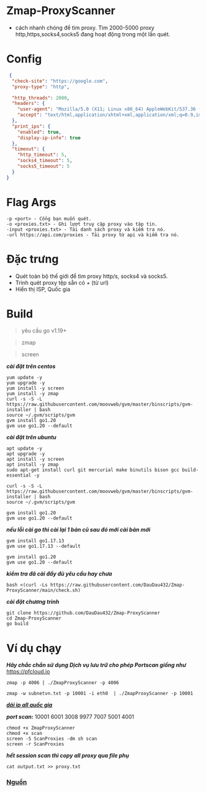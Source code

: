 # Zmap-ProxyScanner

* cách nhanh chóng để tìm proxy. Tìm 2000-5000 proxy http,https,socks4,socks5 đang hoạt động trong một lần quét.

# Config
  ```json
   {
    "check-site": "https://google.com",
    "proxy-type": "http",

    "http_threads": 2000,
    "headers": {
      "user-agent": "Mozilla/5.0 (X11; Linux x86_64) AppleWebKit/537.36 (KHTML, like Gecko) Chrome/102.0.5005.115 Safari/537.36",
      "accept": "text/html,application/xhtml+xml,application/xml;q=0.9,image/avif,image/webp,image/apng,*/*;q=0.8"
    },
    "print_ips": {
      "enabled": true,
      "display-ip-info": true
    },
    "timeout": {
      "http_timeout": 5,
      "socks4_timeout": 5,
      "socks5_timeout": 5
    }
  }
  ```
# Flag Args
  ```shell
-p <port> - Cổng bạn muốn quét.
-o <proxies.txt> - Ghi lượt truy cập proxy vào tập tin.
-input <proxies.txt> - Tải danh sách proxy và kiểm tra nó.
-url https://api.com/proxies - Tải proxy từ api và kiểm tra nó.
  ```


# Đặc trưng
  * Quét toàn bộ thế giới để tìm proxy http/s, socks4 và socks5.
  * Trình quét proxy tệp sẵn có + (từ url)
  * Hiển thị ISP, Quốc gia
  
# Build
  > yêu cầu go v1.19+

  > zmap

  > screen

  ***cài đặt trên centos***
  ```
  yum update -y
  yum upgrade -y
  yum install -y screen
  yum install -y zmap
  curl -s -S -L https://raw.githubusercontent.com/moovweb/gvm/master/binscripts/gvm-installer | bash
  source ~/.gvm/scripts/gvm
  gvm install go1.20
  gvm use go1.20 --default
  ```
  ***cài đặt trên ubuntu***
  ```
  apt update -y
  apt upgrade -y
  apt install -y screen
  apt install -y zmap
  sudo apt-get install curl git mercurial make binutils bison gcc build-essential -y

  curl -s -S -L https://raw.githubusercontent.com/moovweb/gvm/master/binscripts/gvm-installer | bash
  source ~/.gvm/scripts/gvm

  gvm install go1.20
  gvm use go1.20 --default
  ```

  ***nếu lỗi cài go thì cài lại 1 bản cũ sau đó mới cài bản mới***
  ```
  gvm install go1.17.13
  gvm use go1.17.13 --default

  gvm install go1.20
  gvm use go1.20 --default
  ```
  ***kiểm tra đã cài đầy đủ yêu cầu hay chưa***
  ```
  bash <(curl -Ls https://raw.githubusercontent.com/DauDau432/Zmap-ProxyScanner/main/check.sh)
  ```
  ***cài đặt chương trình***
  ```shell
  git clone https://github.com/DauDau432/Zmap-ProxyScanner
  cd Zmap-ProxyScanner
  go build
  ```
# Ví dụ chạy
  ***Hãy chắc chắn sử dụng Dịch vụ lưu trữ cho phép Portscan giống như*** https://pfcloud.io
  ```shell
  zmap -p 4006 | ./ZmapProxyScanner -p 4006
  ```
  ```
  zmap -w subnetvn.txt -p 10001 -i eth0  | ./ZmapProxyScanner -p 10001
  ```

  ***[dải ip all quốc gia](https://www.ipdeny.com/ipblocks/)***
  
  ***port scan:*** 10001 6001 3008 9977 7007 5001 4001

  ```
  chmod +x ZmapProxyScanner
  chmod +x scan
  screen -S ScanProxies -dm sh scan
  screen -r ScanProxies
  ```
  ***hết session scan thì copy all proxy qua file phụ***
  ```shell
  cat output.txt >> proxy.txt
  ```
### [Nguồn](https://github.com/Yariya/Zmap-ProxyScanner.git)
